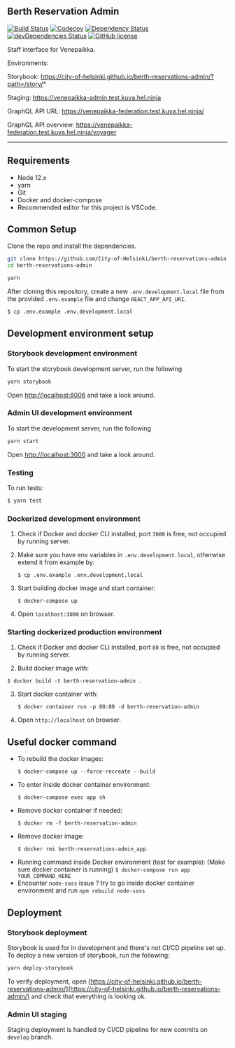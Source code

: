 ## Berth Reservation Admin

[![Build Status](https://travis-ci.com/City-of-Helsinki/berth-reservations-admin.svg?branch=develop)](https://travis-ci.com/City-of-Helsinki/berth-reservations-admin) [![Codecov](https://codecov.io/gh/City-of-Helsinki/berth-reservations-admin/branch/develop/graph/badge.svg)](https://codecov.io/gh/City-of-Helsinki/berth-reservations-admin/branch/develop/graph/badge.svg) [![Dependency Status](https://img.shields.io/david/City-of-Helsinki/berth-reservations-admin?branch=develop)](https://img.shields.io/david/City-of-Helsinki/berth-reservations-admin?branch=develop) [![devDependencies Status](https://david-dm.org/city-of-helsinki/berth-reservations-admin/dev-status.svg?branch=develop)](https://david-dm.org/city-of-helsinki/berth-reservations-admin?type=dev&branch=develop) [![GitHub license](https://img.shields.io/github/license/City-of-Helsinki/berth-reservations-admin)](https://img.shields.io/github/license/City-of-Helsinki/berth-reservations-admin)

Staff interface for Venepaikka.

Environments:

Storybook:
https://city-of-helsinki.github.io/berth-reservations-admin/?path=/story/*

Staging:
https://venepaikka-admin.test.kuva.hel.ninja

GraphQL API URL:
https://venepaikka-federation.test.kuva.hel.ninja/

GraphQL API overview: https://venepaikka-federation.test.kuva.hel.ninja/voyager

---

## Requirements

- Node 12.x
- yarn
- Git
- Docker and docker-compose
- Recommended editor for this project is VSCode.

## Common Setup

Clone the repo and install the dependencies.

```bash
git clone https://github.com/City-of-Helsinki/berth-reservations-admin.git
cd berth-reservations-admin
```

```bash
yarn
```

After cloning this repository, create a new `.env.development.local` file from the provided `.env.example` file and change `REACT_APP_API_URI`.

```bash
$ cp .env.example .env.development.local
```

## Development environment setup

### Storybook development environment

To start the storybook development server, run the following

```bash
yarn storybook
```

Open [http://localhost:6006](http://localhost:6006) and take a look around.

### Admin UI development environment

To start the development server, run the following

```bash
yarn start
```

Open [http://localhost:3000](http://localhost:3000) and take a look around.

### Testing

To run tests:

```bash
$ yarn test
```

### Dockerized development environment

1. Check if Docker and docker CLI installed, port `3000` is free, not occupied by running server.

2. Make sure you have env variables in `.env.development.local`, otherwise extend it from example by:
   ```
   $ cp .env.example .env.development.local
   ```
3. Start building docker image and start container:
   ```
   $ docker-compose up
   ```
4. Open `localhost:3000` on browser.

### Starting dockerized production environment

1. Check if Docker and docker CLI installed, port `80` is free, not occupied by running server.

2. Build docker image with:

```
$ docker build -t berth-reservation-admin .
```

3. Start docker container with:
   ```
   $ docker container run -p 80:80 -d berth-reservation-admin
   ```
4. Open `http://localhost` on browser.

## Useful docker command

- To rebuild the docker images:
  ```
  $ docker-compose up --force-recreate --build
  ```
- To enter inside docker container environment:
  ```
  $ docker-compose exec app sh
  ```
- Remove docker container if needed:
  ```
  $ docker rm -f berth-reservation-admin
  ```
- Remove docker image:
  ```
  $ docker rmi berth-reservations-admin_app
  ```
- Running command inside Docker environment (test for example):
  (Make sure docker container is running)
  `$ docker-compose run app YOUR_COMMAND_HERE`
- Encounter `node-sass` issue ? try to go inside docker container environment and run `npm rebuild node-sass`

## Deployment

### Storybook deployment

Storybook is used for in development and there's not CI/CD pipeline set up. To deploy a new version of storybook, run the following:

```bash
yarn deploy-storybook
```

To verify deployment, open [https://city-of-helsinki.github.io/berth-reservations-admin/](https://city-of-helsinki.github.io/berth-reservations-admin/) and check that everything is looking ok.

### Admin UI staging

Staging deployment is handled by CI/CD pipeline for new commits on `develop` branch.
